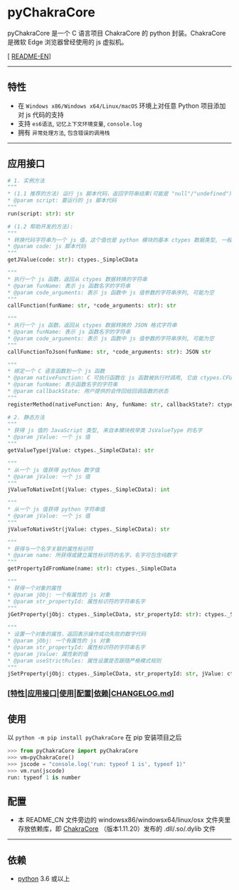 # pyChakraCore

pyChakraCore 是一个 C 语言项目 ChakraCore 的 python 封装。ChakraCore 是微软 Edge 浏览器曾经使用的 js 虚拟机。

[ [README-EN](README_EN.md)]

---

## 特性

-   在 `Windows x86/Windows x64/Linux/macOS` 环境上对任意 Python 项目添加对 js 代码的支持
-   支持 `es6语法`, `记忆上下文环境变量`, `console.log`
-   拥有 `异常处理方法`, `包含错误的调用栈`

---

## 应用接口

```python
# 1. 实例方法
"""
* (1.1 推荐的方法) 运行 js 脚本代码，返回字符串结果(可能是 "null"/"undefined")
* @param script: 要运行的 js 脚本代码
"""
run(script: str): str

# (1.2 帮助开发的方法):
"""
* 转换代码字符串为一个 js 值，这个值也是 python 模块的基本 ctypes 数据类型, 一般的 python 方法不能直接处理
* @param code: js 脚本代码
"""
getJValue(code: str): ctypes._SimpleCData

"""
* 执行一个 js 函数，返回从 ctypes 数据转换的字符串
* @param funName: 表示 js 函数名字的字符串
* @param code_arguments: 表示 js 函数中 js 值参数的字符串序列, 可能为空
"""
callFunction(funName: str, *code_arguments: str): str

"""
* 执行一个 js 函数，返回从 ctypes 数据转换的 JSON 格式字符串
* @param funName: 表示 js 函数名字的字符串
* @param code_arguments: 表示 js 函数中 js 值参数的字符串序列, 可能为空
"""
callFunctionToJson(funName: str, *code_arguments: str): JSON str

"""
* 绑定一个 C 语言函数到一个 js 函数
* @param nativeFunction: C 可执行函数在 js 函数被执行时调用, 它由 ctypes.CFUNCTYPE 对 python 函数包裹得到
* @param funName: 表示函数名字的字符串
* @param callbackState: 用户提供的会传回给回调函数的状态
"""
registerMethod(nativeFunction: Any, funName: str, callbackState?: ctypes._SimpleCData): None

# 2. 静态方法
"""
* 获得 js 值的 JavaScript 类型, 来自本模块枚举类 JsValueType 的名字
* @param jValue: 一个 js 值
"""
getValueType(jValue: ctypes._SimpleCData): str

"""
* 从一个 js 值获得 python 数字值
* @param jValue: 一个 js 值
"""
jValueToNativeInt(jValue: ctypes._SimpleCData): int

"""
* 从一个 js 值获得 python 字符串值
* @param jValue: 一个 js 值
"""
jValueToNativeStr(jValue: ctypes._SimpleCData): str

"""
* 获得与一个名字关联的属性标识符
* @param name: 所获得或建立属性标识符的名字，名字可包含纯数字
"""
getPropertyIdFromName(name: str): ctypes._SimpleCData

"""
* 获得一个对象的属性
* @param jObj: 一个有属性的 js 对象
* @param str_propertyId: 属性标识符的字符串名字
"""
jGetProperty(jObj: ctypes._SimpleCData, str_propertyId: str): ctypes._SimpleCData

"""
* 设置一个对象的属性，返回表示操作成功失败的数字代码
* @param jObj: 一个有属性的 js 对象
* @param str_propertyId: 属性标识符的字符串名字
* @param jValue: 属性新的值
* @param useStrictRules: 属性设置是否跟随严格模式规则
"""
jSetProperty(jObj: ctypes._SimpleCData, str_propertyId: str, jValue: ctypes._SimpleCData, useStrictRules: bool): int
```

### [[特性](#特性)|[应用接口](#应用接口)|[使用](#使用)|[配置](#配置)|[依赖](#依赖)|[CHANGELOG.md](CHANGELOG.md)]

## 使用

以 `python -m pip install pyChakraCore` 在 pip 安装项目之后

```python
>>> from pyChakraCore import pyChakraCore
>>> vm=pyChakraCore()
>>> jscode = "console.log('run: typeof 1 is', typeof 1)"
>>> vm.run(jscode)
run: typeof 1 is number
```

## 配置

-   本 README_CN 文件旁边的 windowsx86/windowsx64/linux/osx 文件夹里存放依赖库，即 [ChakraCore](https://github.com/chakra-core/ChakraCore) （版本1.11.20）发布的 .dll/.so/.dylib 文件

---

## 依赖

-   [python](https://www.python.org/) 3.6 或以上
